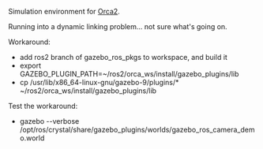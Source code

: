 Simulation environment for [Orca2](https://github.com/clydemcqueen/orca2).

Running into a dynamic linking problem... not sure what's going on.

Workaround:
* add ros2 branch of gazebo_ros_pkgs to workspace, and build it
* export GAZEBO_PLUGIN_PATH=~/ros2/orca_ws/install/gazebo_plugins/lib
* cp /usr/lib/x86_64-linux-gnu/gazebo-9/plugins/* ~/ros2/orca_ws/install/gazebo_plugins/lib

Test the workaround:
* gazebo --verbose /opt/ros/crystal/share/gazebo_plugins/worlds/gazebo_ros_camera_demo.world
